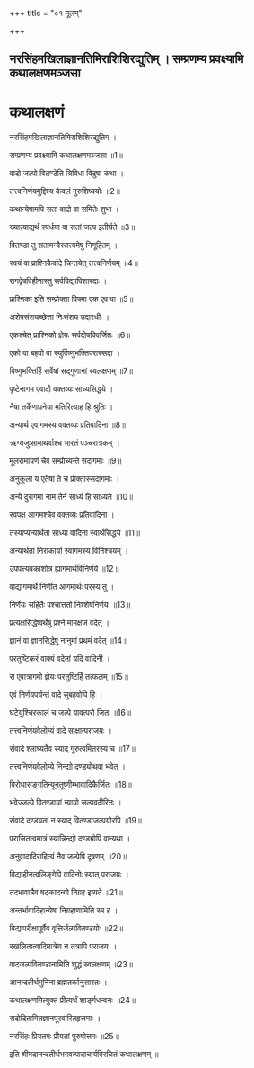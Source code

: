 +++
title = "०१ मूलम्"

+++


## नरसिंहमखिलाज्ञानतिमिराशिशिरद्युतिम् । सम्प्रणम्य प्रवक्ष्यामि कथालक्षणमञ्जसा

# **कथालक्षणं**

नरसिंहमखिलाज्ञानतिमिराशिशिरद्युतिम् ।

सम्प्रणम्य प्रवक्ष्यामि कथालक्षणमञ्जसा ॥1॥

वादो जल्पो वितण्डेति त्रिविधा विदुषां कथा ।

तत्त्वनिर्णयमुद्दिश्य केवलं गुरुशिष्ययोः ॥2॥

कथान्येषामपि सतां वादो वा समितेः शुभा ।

ख्यात्याद्यर्थं स्पर्धया वा सतां जल्प इतीर्यते ॥3॥

वितण्डा तु सतामन्यैस्तत्त्वमेषु निगूहितम् ।

स्वयं वा प्राश्निकैर्वादे चिन्तयेत् तत्त्वनिर्णयम् ॥4॥

रागद्वेषविहीनास्तु सर्वविद्याविशारदाः ।

प्राश्निका इति सम्प्रोक्ता विषमा एक एव वा ॥5॥

अशेषसंशयच्छेत्ता निःसंशय उदारधीः ।

एकश्चेत् प्राश्निको ज्ञेयः सर्वदोषविवर्जितः ॥6॥

एको वा बहवो वा स्युर्विष्णुभक्तिपरास्सदा ।

विष्णुभक्तिर्हि सर्वेषां सद्गुणानां स्वलक्षणम् ॥7॥

पृष्टेनागम एवादौ वक्तव्यः साध्यसिद्धये ।

नैषा तर्केणापनेया मतिरित्याह हि श्रुतिः ।

अन्यार्थ एवागमस्य वक्तव्यः प्रतिवादिना ॥8॥

ऋग्यजुःसामाथर्वाश्च भारतं पञ्चरात्रकम् ।

मूलरामायणं चैव सम्प्रोच्यन्ते सदागमाः ॥9॥

अनुकूला य एतेषां ते च प्रोक्तास्सदागमाः ।

अन्ये दुरागमा नाम तैर्न साध्यं हि साध्यते ॥10॥

स्वपक्ष आगमश्चैव वक्तव्यः प्रतिवादिना ।

तस्याप्यन्यार्थता साध्या वादिना स्वार्थसिद्धये ॥11॥

अन्यार्थता निराकार्या स्वागमस्य विनिश्चयम् ।

उपपत्त्यवकाशोत्र ह्यागमार्थविनिर्णये ॥12॥

वाद्यागमार्थे निर्णीत आगमार्थः परस्य तु ।

निर्णेयः सहितैः पश्चात्ततो निश्शेषनिर्णयः ॥13॥

प्रत्यक्षसिद्धेष्वर्थेषु प्रश्ने मामक्षजं वदेत् ।

ज्ञानं वा ज्ञानसिद्धेषु नानुमां प्रथमं वदेत् ॥14॥

परतुष्टिकरं वाक्यं वदेतां यदि वादिनी ।

स एवात्रागमो ज्ञेयः परतुष्टिर्हि तत्फलम् ॥15॥

एवं निर्णयपर्यन्तं वादे सुबहवोपि हि ।

घटेयुश्चिरकालं च जल्पे यावत्परो जितः ॥16॥

तत्त्वनिर्णयवैलोम्यं वादे साक्षात्पराजयः ।

संवादे श्लाघ्यतैव स्याद् गुरुत्वमितरस्य च ॥17॥

तत्त्वनिर्णयवैलोम्ये निन्द्यो दण्ड्योथवा भवेत् ।

विरोधासङ्गतिन्यूनतूष्णीम्भावादिकैर्जितः ॥18॥

भवेज्जल्पे वितण्डायां न्यायो जल्पवदीरितः ।

संवादे दण्ड्यतां न स्याद् वितण्डाजल्पयोरपि ॥19॥

पराजितत्वमात्रं स्यान्निन्द्यो दण्ड्योपि वान्यथा ।

अनुवादादिराहित्यं नैव जल्पेपि दूषणम् ॥20॥

विद्याहीनत्वलिङ्गेपि वादिनोः स्यात् पराजयः ।

तदभावान्नैव षट्कादन्यो निग्रह इष्यते ॥21॥

अन्तर्भावादिहान्येषां निग्रहाणामिति स्म ह ।

विद्यापरीक्षापूर्वैव वृत्तिर्जल्पवितण्डयोः ॥22॥

स्खलितात्वादिमात्रेण न तत्रापि पराजयः ।

वादजल्पवितण्डानामिति शुद्धं स्वलक्षणम् ॥23॥

आनन्दतीर्थमुनिना ब्रह्मतर्कानुसारतः ।

कथालक्षणमित्युक्तं प्रीत्यर्थं शार्ङ्गधन्वनः ॥24॥

सदोदितामितज्ञानपूरवारितहृत्तमाः ।

नरसिंहः प्रियतमः प्रीयतां पुरुषोत्तमः ॥25॥

इति श्रीमदानन्दतीर्थभगवत्पादाचार्यविरचितं कथालक्षणम् ॥

